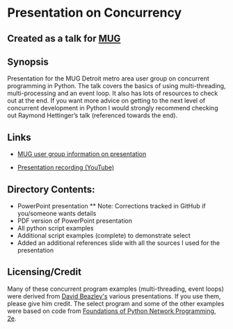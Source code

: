 # Presentation on Concurrency
## Created as a talk for [MUG](http://www.mug.org)

## Synopsis
Presentation for the MUG Detroit metro area user group on concurrent programming in Python.  The talk covers the basics of using multi-threading, multi-processing and an event loop.  It also has lots of resources to check out at the end.  If you want more advice on getting to the next level of concurrent development in Python I would strongly recommend checking out Raymond Hettinger’s talk (referenced towards the end).

## Links
* [MUG user group information on presentation](http://www.mug.org/2017/01/janary-10th-2017-mug-meeting/)

* [Presentation recording (YouTube)](http://www.youtube.com/watch?v=iD0WetGt68k)

## Directory Contents:
* PowerPoint presentation
** Note:  Corrections tracked in GitHub if you/someone wants details
* PDF version of PowerPoint presentation
* All python script examples
* Additional script examples (complete) to demonstrate select
* Added an additional references slide with all the sources I used for the presentation

## Licensing/Credit
Many of these concurrent program examples (multi-threading, event loops) were derived from [David Beazley's](http://www.dabeaz.com/) various presentations.  If you use them, please give him credit.  The select program and some of the other examples were based on code from [Foundations of Python Network Programming, 2e](https://www.safaribooksonline.com/library/view/foundations-of-python/9781430230038/).
